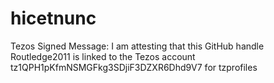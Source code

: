 # hicetnunc
Tezos Signed Message: I am attesting that this GitHub handle Routledge2011 is linked to the Tezos account tz1QPH1pKfmNSMGFkg3SDjiF3DZXR6Dhd9V7 for tzprofiles
